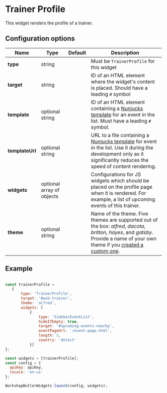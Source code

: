 # Trainer Profile

This widget renders the profile of a trainer.

## Configuration options

| Name | Type | Default | Description |
|------|------|---------|-------------|
| **type** | string | | Must be `TrainerProfile` for this widget |
| **target** | string | | ID of an HTML element where the widget's content is placed. Should have a leading `#` symbol |
| **template** | optional string || ID of an HTML element containing a [Nunjucks template](https://mozilla.github.io/nunjucks/) for an event in the list. Must have a leading `#` symbol. |
| **templateUrl** | optional string || URL to a file containing a [Nunjucks template](https://mozilla.github.io/nunjucks/) for event in the list. Use it during the development only as it significantly reduces the speed of content rendering. |
| **widgets** | optional array of objects || Configurations for JS widgets which should be placed on the profile page when it is rendered. For example, a list of upcoming events of this trainer. |
| **theme** | optional string || Name of the theme. Five themes are supported out of the box: *alfred*, *dacota*, *britton*, *hayes*, and *gatsby*. Provide a name of your own theme if you [created a custom one](themes/custom-theme.md). |

## Example

```javascript

const trainerProfile = 
   {
       type: 'TrainerProfile',
       target: '#wsb-trainer',
       theme: 'alfred',
       widgets: [
           {
               type: 'SidebarEventList',
               hideIfEmpty: true,
               target: '#upcoming-events-nearby',
               eventPageUrl: '/event-page.html',
               length: 5,
               country: 'detect'
           }]
};

const widgets = [trainerProfile];
const config = {
  apiKey: apiKey,
  locale: 'en-us'
};

WorkshopButlerWidgets.launch(config, widgets);

```
